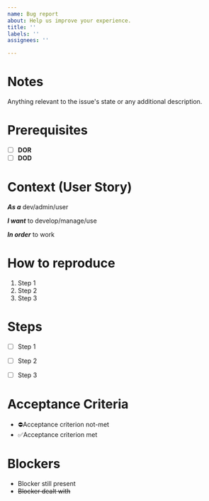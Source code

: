 ```yaml
---
name: Bug report
about: Help us improve your experience.
title: ''
labels: ''
assignees: ''

---
```


# ️Notes

Anything relevant to the issue's state or any additional description.

# Prerequisites

- [ ] **DOR**
- [ ] **DOD**

# Context (User Story)

***As a*** dev/admin/user

***I want*** to develop/manage/use

***In order*** to work

# How to reproduce

1. Step 1
2. Step 2
3. Step 3

# Steps 

- [ ] Step 1
- [ ] Step 2
- [ ] Step 3


# Acceptance Criteria

- ⛔Acceptance criterion not-met
- ✅Acceptance criterion met


# Blockers

- Blocker still present
- ~~Blocker dealt with~~
